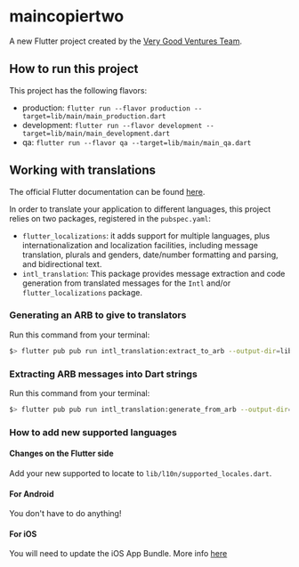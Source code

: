 # maincopiertwo

A new Flutter project created by the [Very Good Ventures Team](https://verygood.ventures/).

## How to run this project

This project has the following flavors:

 - production: `flutter run --flavor production --target=lib/main/main_production.dart`
 - development: `flutter run --flavor development --target=lib/main/main_development.dart`
 - qa: `flutter run --flavor qa --target=lib/main/main_qa.dart`


## Working with translations

The official Flutter documentation can be found [here](https://flutter.dev/docs/development/accessibility-and-localization/internationalization).

In order to translate your application to different languages, this project relies on two packages, registered in the `pubspec.yaml`:

- `flutter_localizations`: it adds support for multiple languages, plus internationalization and localization facilities, including message translation, plurals and genders, date/number formatting and parsing, and bidirectional text.
- `intl_translation`: This package provides message extraction and code generation from translated messages for the `Intl` and/or `flutter_localizations` package.

### Generating an ARB to give to translators

Run this command from your terminal:

```bash
$> flutter pub pub run intl_translation:extract_to_arb --output-dir=lib/l10n lib/l10n/localizations.dart
```

### Extracting ARB messages into Dart strings

Run this command from your terminal:

```bash
$> flutter pub pub run intl_translation:generate_from_arb --output-dir=lib/l10n --no-use-deferred-loading lib/l10n/localizations.dart lib/l10n/intl_*.arb
```

### How to add new supported languages

#### Changes on the Flutter side

Add your new supported to locate to `lib/l10n/supported_locales.dart`.

#### For Android

You don't have to do anything!

#### For iOS

You will need to update the iOS App Bundle. More info [here](https://flutter.dev/docs/development/accessibility-and-localization/internationalization#appendix-updating-the-ios-app-bundle)
